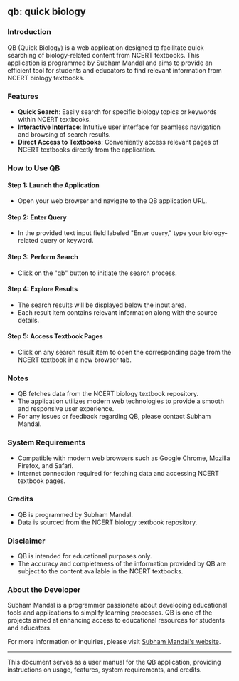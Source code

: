 ## qb: quick biology

### Introduction
QB (Quick Biology) is a web application designed to facilitate quick searching of biology-related content from NCERT textbooks. This application is programmed by Subham Mandal and aims to provide an efficient tool for students and educators to find relevant information from NCERT biology textbooks.

### Features
- **Quick Search**: Easily search for specific biology topics or keywords within NCERT textbooks.
- **Interactive Interface**: Intuitive user interface for seamless navigation and browsing of search results.
- **Direct Access to Textbooks**: Conveniently access relevant pages of NCERT textbooks directly from the application.

### How to Use QB

#### Step 1: Launch the Application
- Open your web browser and navigate to the QB application URL.

#### Step 2: Enter Query
- In the provided text input field labeled "Enter query," type your biology-related query or keyword.

#### Step 3: Perform Search
- Click on the "qb" button to initiate the search process.

#### Step 4: Explore Results
- The search results will be displayed below the input area.
- Each result item contains relevant information along with the source details.

#### Step 5: Access Textbook Pages
- Click on any search result item to open the corresponding page from the NCERT textbook in a new browser tab.

### Notes
- QB fetches data from the NCERT biology textbook repository.
- The application utilizes modern web technologies to provide a smooth and responsive user experience.
- For any issues or feedback regarding QB, please contact Subham Mandal.

### System Requirements
- Compatible with modern web browsers such as Google Chrome, Mozilla Firefox, and Safari.
- Internet connection required for fetching data and accessing NCERT textbook pages.

### Credits
- QB is programmed by Subham Mandal.
- Data is sourced from the NCERT biology textbook repository.

### Disclaimer
- QB is intended for educational purposes only.
- The accuracy and completeness of the information provided by QB are subject to the content available in the NCERT textbooks.

### About the Developer
Subham Mandal is a programmer passionate about developing educational tools and applications to simplify learning processes. QB is one of the projects aimed at enhancing access to educational resources for students and educators.

For more information or inquiries, please visit [Subham Mandal's website](https://onessssweb.blogspot.com).

---
This document serves as a user manual for the QB application, providing instructions on usage, features, system requirements, and credits.
